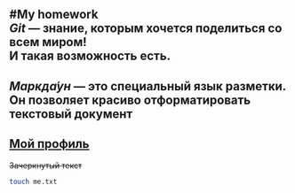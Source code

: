 #My homework<br>
***Git*** — знание, которым хочется поделиться со всем миром!<br>
И такая возможность есть.<br>
--------------------------------------------------------------
*Маркда́ун* — это специальный язык разметки. Он позволяет красиво отформатировать текстовый документ<br>
--------------------------------------------------------------
[Мой профиль](https://github.com/A-Glebov "A.Glebov")<br>
--------------------------------------------------------------
~~Зачеркнутый текст~~<br>
```bash
touch me.txt
```
 

